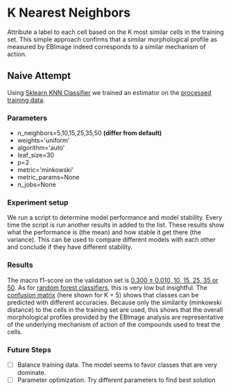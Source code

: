 # K Nearest Neighbors

Attribute a label to each cell based on the K most similar cells in the training set. This simple approach confirms that a similar morphological profile as measured by EBImage indeed corresponds to a similar mechanism of action.

## Naive Attempt

Using [Sklearn KNN Classifier](https://scikit-learn.org/stable/modules/generated/sklearn.neighbors.KNeighborsClassifier.html) we trained an estimator on the [processed training data](../../2.process-data/README.md).

### Parameters

- n_neighbors=5,10,15,25,35,50 **(differ from default)**
- weights='uniform'
- algorithm='auto'
- leaf_size=30
- p=2
- metric='minkowski'
- metric_params=None
- n_jobs=None

### Experiment setup

We run a script to determine model performance and model stability. 
Every time the script is run another results in added to the list. 
These results show what the performance is (the mean) and how stable it get there (the variance).
This can be used to compare different models with each other and conclude if they have different stability. 

### Results

The macro f1-score on the validation set is [0.300 ± 0.010, 10, 15, 25, 35 or 50](results/all_scores.csv). As for [random forest classifiers](../1.random_forest/README.md), this is very low but insightful. The [confusion matrix](results/0/confusion_matrix.png) (here shown for K = 5) shows that classes can be predicted with different accuracies. Because only the similarity (minkowski distance) to the cells in the training set are used, this shows that the overall morphological profiles provided by the EBImage analysis are representative of the underlying mechanism of action of the compounds used to treat the cells.

### Future Steps

- [ ] Balance training data. The model seems to favor classes that are very dominate.  
- [ ] Parameter optimization. Try different parameters to find best solution
